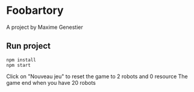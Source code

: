 # Foobartory

A project by Maxime Genestier

## Run project

```
npm install
npm start
```

Click on "Nouveau jeu" to reset the game to 2 robots and 0 resource
The game end when you have 20 robots
